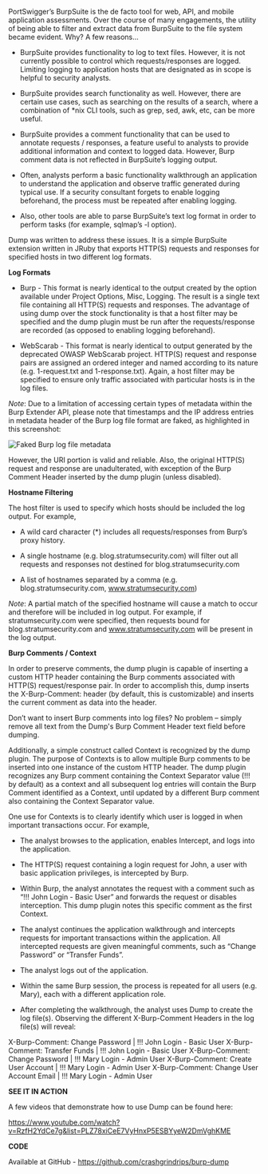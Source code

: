 PortSwigger’s BurpSuite is the de facto tool for web, API, and mobile application assessments.  Over the course of many engagements, the utility of being able to filter and extract data from BurpSuite to the file system became evident.  Why? A few reasons…

* BurpSuite provides functionality to log to text files.  However, it is not currently possible to control which requests/responses are logged.  Limiting logging to application hosts that are designated as in scope is helpful to security analysts.

* BurpSuite provides search functionality as well.  However, there are certain use cases, such as searching on the results of a search, where a combination of *nix CLI tools, such as grep, sed, awk, etc, can be more useful.  

* BurpSuite provides a comment functionality that can be used to annotate requests / responses, a feature useful to analysts to provide additional information and context to logged data.  However, Burp comment data is not reflected in BurpSuite’s logging output.

* Often, analysts perform a basic functionality walkthrough an application to understand the application and observe traffic generated during typical use.  If a security consultant forgets to enable logging beforehand, the process must be repeated after enabling logging.

* Also, other tools are able to parse BurpSuite’s text log format in order to perform tasks (for example, sqlmap’s -l option).

Dump was written to address these issues.  It is a simple BurpSuite extension written in JRuby that exports HTTP(S) requests and responses for specified hosts in two different log formats.

**Log Formats**

* Burp - This format is nearly identical to the output created by the option available under Project Options, Misc, Logging.  The result is a single text file containing all HTTP(S) requests and responses.  The advantage of using dump over the stock functionality is that a host filter may be specified and the dump plugin must be run after the requests/response are recorded (as opposed to enabling logging beforehand).

* WebScarab - This format is nearly identical to output generated by the deprecated OWASP WebScarab project.  HTTP(S) request and response pairs are assigned an ordered integer and named according to its nature (e.g. 1-request.txt and 1-response.txt).  Again, a host filter may be specified to ensure only traffic associated with particular hosts is in the log files.

*Note*: Due to a limitation of accessing certain types of metadata within the Burp Extender API, please note that timestamps and the IP address entries in metadata header of the Burp log file format are faked, as highlighted in this screenshot:

![Faked Burp log file metadata](/content/images/2017/07/DumpPluginFakedData_SublimeText_Highlights.png)

However, the URI portion is valid and reliable. Also, the original HTTP(S) request and response are unadulterated, with exception of the Burp Comment Header inserted by the dump plugin (unless disabled). 


**Hostname Filtering**

The host filter is used to specify which hosts should be included the log output.  For example,

* A wild card character (*) includes all requests/responses from Burp’s proxy history.

* A single hostname (e.g. blog.stratumsecurity.com) will filter out all requests and responses not destined for blog.stratumsecurity.com

* A list of hostnames separated by a comma (e.g. blog.stratumsecurity.com, www.stratumsecurity.com)

*Note*: A partial match of the specified hostname will cause a match to occur and therefore will be included in log output.  For example, if stratumsecurity.com were specified, then requests bound for blog.stratumsecurity.com and www.stratumsecurity.com will be present in the log output.

**Burp Comments / Context**

In order to preserve comments, the dump plugin is capable of inserting a custom HTTP header containing the Burp comments associated with HTTP(S) request/response pair.  In order to accomplish this, dump inserts the X-Burp-Comment: header (by default, this is customizable)  and inserts the current comment as data into the header.

Don’t want to insert Burp comments into log files?  No problem – simply remove all text from the Dump's Burp Comment Header text field before dumping.

Additionally, a simple construct called Context is recognized by the dump plugin.  The purpose of Contexts is to allow multiple Burp comments to be inserted into one instance of the custom HTTP header.  The dump plugin recognizes any Burp comment containing the Context Separator value (!!! by default) as a context and all subsequent log entries will contain the Burp Comment identified as a Context, until updated by a different Burp comment also containing the Context Separator value.

One use for Contexts is to clearly identify which user is logged in when important transactions occur.  For example,

* The analyst browses to the application, enables Intercept, and logs into the application.

* The HTTP(S) request containing a login request for John, a user with basic application
privileges, is intercepted by Burp.

* Within Burp, the analyst annotates the request with a comment such as “!!! John Login - Basic User” and forwards the request or disables interception.  This dump plugin notes this specific comment as the first Context.

* The analyst continues the application walkthrough and intercepts requests for important transactions within the application.  All intercepted requests are given meaningful comments, such as “Change Password” or “Transfer Funds”.

* The analyst logs out of the application.

* Within the same Burp session, the process is repeated for all users (e.g. Mary), each with a different application role.

* After completing the walkthrough, the analyst uses Dump to create the log file(s).
Observing the different X-Burp-Comment Headers in the log file(s) will reveal:

X-Burp-Comment: Change Password  |  !!! John Login - Basic User
X-Burp-Comment: Transfer Funds  |  !!! John Login - Basic User
X-Burp-Comment: Change Password  |  !!! Mary Login - Admin User
X-Burp-Comment: Create User Account  |  !!! Mary Login - Admin User
X-Burp-Comment: Change User Account Email  |  !!! Mary Login - Admin User

**SEE IT IN ACTION**

A few videos that demonstrate how to use Dump can be found here:

https://www.youtube.com/watch?v=RzfH2YdCe7g&list=PLZ78xiCeE7VyHnxP5ESBYyeW2DmVghKME

**CODE**

Available at GitHub - https://github.com/crashgrindrips/burp-dump
